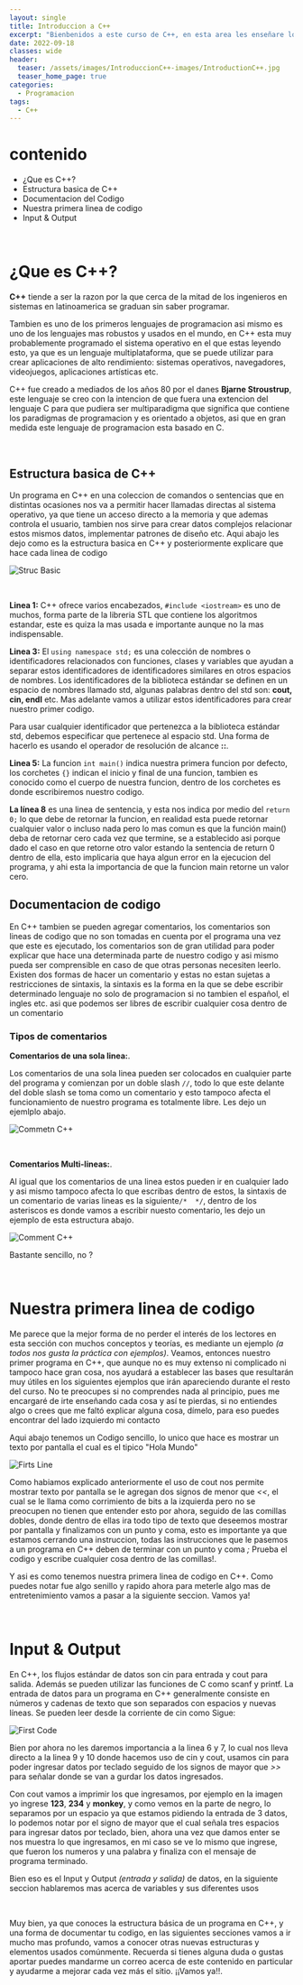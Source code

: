 ```yaml
---
layout: single
title: Introduccion a C++
excerpt: "Bienbenidos a este curso de C++, en esta area les enseñare lo basico, donde programaremos nuestra primera linea de codigo, veremos la estrucutra por defecto y que hace cada parte parte."
date: 2022-09-18
classes: wide
header:
  teaser: /assets/images/IntroduccionC++-images/IntroductionC++.jpg
  teaser_home_page: true
categories:
  - Programacion
tags:  
  - C++ 
---
```


# contenido
* ¿Que es C++?
* Estructura basica de C++
* Documentacion del Codigo
* Nuestra primera linea de codigo
* Input & Output

<br>

# ¿Que es C++?


**C++** tiende a ser la razon por la que cerca de la mitad de los ingenieros en sistemas en latinoamerica se graduan sin saber programar.

Tambien es uno de los primeros lenguajes de programacion asi mismo es uno de los lenguajes mas robustos y usados en el mundo, en C++ esta muy probablemente programado el sistema operativo en el que estas leyendo esto, ya que es un lenguaje multiplataforma, que se puede utilizar para crear aplicaciones de alto rendimiento: sistemas operativos, navegadores, videojuegos, aplicaciones artísticas etc.

C++ fue creado a mediados de los años 80 por el danes **Bjarne Stroustrup**, este lenguaje se creo con la intencion de que fuera una extencion del lenguaje C para que pudiera ser multiparadigma que significa que contiene los paradigmas de programacion y es orientado a objetos, asi que en gran medida este lenguaje de programacion esta basado en C.

<br>

## Estructura basica de C++

Un programa en C++ en una coleccion de comandos o sentencias que en distintas ocasiones nos va a permitir hacer llamadas directas al sistema operativo, ya que tiene un acceso directo a la memoria y que ademas controla el usuario, tambien nos sirve para crear datos complejos relacionar estos mismos datos, implementar patrones de diseño etc.
Aqui abajo les dejo como es la estructura basica en C++ y posteriormente explicare que hace cada linea de codigo

![Struc Basic](/assets/images/IntroduccionC++-images/StrucBasic.png)

<br>

**Linea 1:** C++ ofrece varios encabezados, `#include <iostream>` es uno de muchos, forma parte de la libreria STL que contiene los algoritmos estandar, este es quiza la mas usada e importante aunque no la mas indispensable.

**Linea 3:** El `using namespace std;` es una colección de nombres o identificadores relacionados con funciones, clases y variables que ayudan a separar estos identificadores de identificadores similares en otros espacios de nombres. Los identificadores de la biblioteca estándar se definen en un espacio de nombres llamado std, algunas palabras dentro del std son: **cout, cin, endl** etc. Mas adelante vamos a utilizar estos identificadores para crear nuestro primer codigo.

Para usar cualquier identificador que pertenezca a la biblioteca estándar std, debemos especificar que pertenece al espacio std. Una forma de hacerlo es usando el operador de resolución de alcance **::**.

**Linea 5:** La funcion `int main()` indica nuestra primera funcion por defecto, los corchetes `{}` indican el inicio y final de una funcion, tambien es conocido como el cuerpo de nuestra funcion, dentro de los corchetes es donde escribiremos nuestro codigo.

**La línea 8** es una linea de sentencia, y esta nos indica por medio del `return 0;` lo que debe de retornar la funcion, en realidad esta puede retornar cualquier valor o incluso nada pero lo mas comun es que la función main() deba de retornar cero cada vez que termine, se a establecido asi porque dado el caso en que retorne otro valor estando la sentencia de return 0 dentro de ella, esto implicaria que haya algun error en la ejecucion del programa, y ahi esta la importancia de que la funcion main retorne un valor cero.


## Documentacion de codigo

En C++ tambien se pueden agregar comentarios, los comentarios son lineas de codigo que no son tomadas en cuenta por el programa una vez que este es ejecutado, los comentarios son de gran utilidad para poder explicar que hace una determinada parte de nuestro codigo y asi mismo pueda ser comprensible en caso de que otras personas necesiten leerlo.
Existen dos formas de hacer un comentario y estas no estan sujetas a restricciones de sintaxis, la sintaxis es la forma en la que se debe escribir determinado lenguaje no solo de programacion si no tambien el español, el ingles etc. asi que podemos ser libres de escribir cualquier cosa dentro de un comentario


### Tipos de comentarios

**Comentarios de una sola linea:**.

Los comentarios de una sola linea pueden ser colocados en cualquier parte del programa y comienzan por un doble slash `//`, todo lo que este delante del doble slash se toma como un comentario y esto tampoco afecta el funcionamiento de nuestro programa es totalmente libre.
Les dejo un ejemlplo abajo.

![Commetn C++](/assets/images/IntroduccionC++-images/comentarioUnalinea.png)

<br>

**Comentarios Multi-lineas:**. 

Al igual que los comentarios de una linea estos pueden ir en cualquier lado y asi mismo tampoco afecta lo que escribas dentro de estos, la sintaxis de un comentario de varias lineas es la siguiente`/*  */`, dentro de los asteriscos es donde vamos a escribir nuesto comentario, les dejo un ejemplo de esta estructura abajo.

![Comment C++](/assets/images/IntroduccionC++-images/comentarioMulti.png)

Bastante sencillo, no ?

<br>

# Nuestra primera linea de codigo

Me parece que la mejor forma de no perder el interés de los lectores en esta sección con muchos conceptos y teorías, es mediante un ejemplo *(a todos nos gusta la práctica con ejemplos)*. Veamos, entonces nuestro primer programa en C++, que aunque no es muy extenso ni complicado ni tampoco hace gran cosa, nos ayudará a establecer las bases que resultarán muy útiles en los siguientes ejemplos que irán apareciendo durante el resto del curso. No te preocupes si no comprendes nada al principio, pues me encargaré de irte enseñando cada cosa y así te pierdas, si no entiendes algo o crees que me faltó explicar alguna cosa, dímelo, para eso puedes encontrar del lado izquierdo mi contacto

Aqui abajo tenemos un Codigo sencillo, lo unico que hace es mostrar un texto por pantalla el cual es el tipico "Hola Mundo"

![Firts Line](/assets/images/IntroduccionC++-images/FirstLine.jpg)

Como habiamos explicado anteriormente el uso de cout nos permite mostrar texto por pantalla se le agregan dos signos de menor que *<<*, el cual se le llama como corrimiento de bits a la izquierda pero no se preocupen no tienen que entender esto por ahora, seguido de las comillas dobles, donde dentro de ellas ira todo tipo de texto que deseemos mostrar por pantalla y finalizamos con un punto y coma, esto es importante ya que estamos cerrando una instruccion, todas las instrucciones que le pasemos a un programa en C++ deben de terminar con un punto y coma *;*
Prueba el codigo y escribe cualquier cosa dentro de las comillas!.

Y asi es como tenemos nuestra primera linea de codigo en C++.
Como puedes notar fue algo senillo y rapido ahora para meterle algo mas de entretenimiento vamos a pasar a la siguiente seccion. Vamos ya!

<br>

# Input & Output

En C++, los flujos estándar de datos son cin para entrada y cout para salida. Además se pueden utilizar las funciones de C como scanf y printf. La entrada de datos para un programa en C++ generalmente consiste en números y cadenas de texto que son separados con espacios y nuevas líneas. Se pueden leer desde la corriente de cin como Sigue:

![First Code](/assets/images/IntroduccionC++-images/FirstCode.jpg)

Bien por ahora no les daremos importancia a la linea 6 y 7, lo cual nos lleva directo a la linea 9 y 10 donde hacemos uso de cin y cout, usamos cin para poder ingresar datos por teclado seguido de los signos de mayor que *>>* para señalar donde se van a gurdar los datos ingresados.

Con cout vamos a imprimir los que ingresamos, por ejemplo en la imagen yo ingrese **123**, **234** y **monkey**, y como vemos en la parte de negro, lo separamos por un espacio ya que estamos pidiendo la entrada de 3 datos, lo podemos notar por el signo de mayor que el cual señala tres espacios para ingresar datos por teclado, bien, ahora una vez que damos enter se nos muestra lo que ingresamos, en mi caso se ve lo mismo que ingrese, que fueron los numeros y una palabra y finaliza con el mensaje de programa terminado.

Bien eso es el Input y Output *(entrada y salida)* de datos, en la siguiente seccion hablaremos mas acerca de variables y sus diferentes usos

<br>

Muy bien, ya que conoces la estructura básica de un programa en C++, y una forma de documentar tu codigo, en las siguientes secciones vamos a ir mucho mas profundo, vamos a conocer otras nuevas estructuras y elementos usados comúnmente. Recuerda si tienes alguna duda o gustas aportar puedes mandarme un correo acerca de este contenido en particular y ayudarme a mejorar cada vez más el sitio. ¡¡Vamos ya!!.